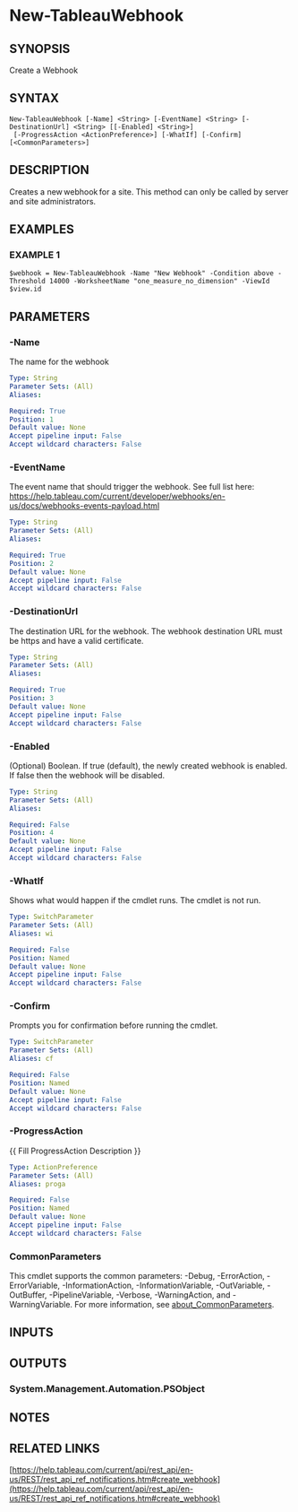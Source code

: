 # New-TableauWebhook

## SYNOPSIS
Create a Webhook

## SYNTAX

```
New-TableauWebhook [-Name] <String> [-EventName] <String> [-DestinationUrl] <String> [[-Enabled] <String>]
 [-ProgressAction <ActionPreference>] [-WhatIf] [-Confirm] [<CommonParameters>]
```

## DESCRIPTION
Creates a new webhook for a site.
This method can only be called by server and site administrators.

## EXAMPLES

### EXAMPLE 1
```
$webhook = New-TableauWebhook -Name "New Webhook" -Condition above -Threshold 14000 -WorksheetName "one_measure_no_dimension" -ViewId $view.id
```

## PARAMETERS

### -Name
The name for the webhook

```yaml
Type: String
Parameter Sets: (All)
Aliases:

Required: True
Position: 1
Default value: None
Accept pipeline input: False
Accept wildcard characters: False
```

### -EventName
The event name that should trigger the webhook.
See full list here: https://help.tableau.com/current/developer/webhooks/en-us/docs/webhooks-events-payload.html

```yaml
Type: String
Parameter Sets: (All)
Aliases:

Required: True
Position: 2
Default value: None
Accept pipeline input: False
Accept wildcard characters: False
```

### -DestinationUrl
The destination URL for the webhook.
The webhook destination URL must be https and have a valid certificate.

```yaml
Type: String
Parameter Sets: (All)
Aliases:

Required: True
Position: 3
Default value: None
Accept pipeline input: False
Accept wildcard characters: False
```

### -Enabled
(Optional) Boolean.
If true (default), the newly created webhook is enabled.
If false then the webhook will be disabled.

```yaml
Type: String
Parameter Sets: (All)
Aliases:

Required: False
Position: 4
Default value: None
Accept pipeline input: False
Accept wildcard characters: False
```

### -WhatIf
Shows what would happen if the cmdlet runs.
The cmdlet is not run.

```yaml
Type: SwitchParameter
Parameter Sets: (All)
Aliases: wi

Required: False
Position: Named
Default value: None
Accept pipeline input: False
Accept wildcard characters: False
```

### -Confirm
Prompts you for confirmation before running the cmdlet.

```yaml
Type: SwitchParameter
Parameter Sets: (All)
Aliases: cf

Required: False
Position: Named
Default value: None
Accept pipeline input: False
Accept wildcard characters: False
```

### -ProgressAction
{{ Fill ProgressAction Description }}

```yaml
Type: ActionPreference
Parameter Sets: (All)
Aliases: proga

Required: False
Position: Named
Default value: None
Accept pipeline input: False
Accept wildcard characters: False
```

### CommonParameters
This cmdlet supports the common parameters: -Debug, -ErrorAction, -ErrorVariable, -InformationAction, -InformationVariable, -OutVariable, -OutBuffer, -PipelineVariable, -Verbose, -WarningAction, and -WarningVariable. For more information, see [about_CommonParameters](http://go.microsoft.com/fwlink/?LinkID=113216).

## INPUTS

## OUTPUTS

### System.Management.Automation.PSObject
## NOTES

## RELATED LINKS

[https://help.tableau.com/current/api/rest_api/en-us/REST/rest_api_ref_notifications.htm#create_webhook](https://help.tableau.com/current/api/rest_api/en-us/REST/rest_api_ref_notifications.htm#create_webhook)

